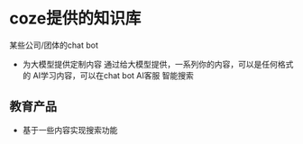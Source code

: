 # coze提供的知识库
某些公司/团体的chat bot
- 为大模型提供定制内容 
    通过给大模型提供，一系列你的内容，可以是任何格式的
    AI学习内容，可以在chat bot AI客服
    智能搜索
  
## 教育产品
  - 基于一些内容实现搜索功能
